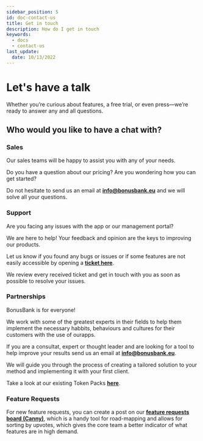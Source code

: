 ```yaml
---
sidebar_position: 5
id: doc-contact-us
title: Get in touch
description: How do I get in touch
keywords:
  - docs
  - contact-us
last_update:
  date: 10/13/2022
---
```


# Let's have a talk

Whether you’re curious about features, a free trial, or even press—we’re ready to answer any and all questions.

## Who would you like to have a chat with?

### Sales

Our sales teams will be happy to assist you with any of your needs.

Do you have a question about our pricing? Are you wondering how you can get started? 

Do not hesitate to send us an email at **[info@bonusbank.eu](mailto:info@bonusbank.eu)** and we will solve all your questions.

### Support

Are you facing any issues with the app or our management portal?

We are here to help! Your feedback and opinion are the keys to improving our products. 

Let us know if you found any bugs or issues or if some features are not easily accessible by opening a **[ticket here](https://bonusbank.atlassian.net/servicedesk/customer/portal/1/group/4)**.

We review every received ticket and get in touch with you as soon as possible to resolve your issues.

### Partnerships

BonusBank is for everyone!

We work with some of the greatest experts in their fields to help them implement the necessary habbits, behaviours and cultures for their customers with the use of ourapps.

If you are a consultat, expert or thought leader and are looking for a tool to help improve your results send us an email at **[info@bonusbank.eu](mailto:info@bonusbank.eu)**. 

We will guide you through the process of creating a tailored solution to your method and implementing it with your first client.

Take a look at our existing Token Packs **[here](/docs/category/token-packs)**.

### Feature Requests

For new feature requests, you can create a post on our **[feature requests board (Canny)](https://feedback.bonusbank.eu/)**, which is a handy tool for road-mapping and allows for sorting by upvotes, which gives the core team a better indicator of what features are in high demand.